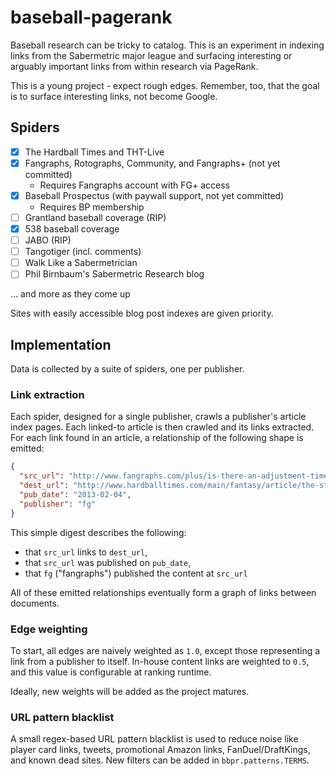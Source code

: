 # baseball-pagerank

Baseball research can be tricky to catalog. This is an experiment
in indexing links from the Sabermetric major league and surfacing
interesting or arguably important links from within research via PageRank.

This is a young project - expect rough edges.
Remember, too, that the goal is to surface interesting links,
not become Google.

## Spiders

- [x] The Hardball Times and THT-Live
- [x] Fangraphs, Rotographs, Community, and Fangraphs+ (not yet committed)
    - Requires Fangraphs account with FG+ access
- [x] Baseball Prospectus (with paywall support, not yet committed)
    - Requires BP membership
- [ ] Grantland baseball coverage (RIP)
- [x] 538 baseball coverage
- [ ] JABO (RIP)
- [ ] Tangotiger (incl. comments)
- [ ] Walk Like a Sabermetrician
- [ ] Phil Birnbaum's Sabermetric Research blog

... and more as they come up

Sites with easily accessible blog post indexes are given priority.

## Implementation

Data is collected by a suite of spiders, one per publisher.

### Link extraction

Each spider, designed for a single publisher, crawls a publisher's
article index pages. Each linked-to article is then crawled
and its links extracted. For each link found in an article,
a relationship of the following shape is emitted:

```json
{
  "src_url": "http://www.fangraphs.com/plus/is-there-an-adjustment-time-for-players-changing-leagues/",
  "dest_url": "http://www.hardballtimes.com/main/fantasy/article/the-statistical-impact-of-switching-leagues-for-hitters/",
  "pub_date": "2013-02-04",
  "publisher": "fg"
}
```

This simple digest describes the following:

- that `src_url` links to `dest_url`,
- that `src_url` was published on `pub_date`,
- that `fg` ("fangraphs") published the content at `src_url`

All of these emitted relationships eventually form a graph of links
between documents.

### Edge weighting

To start, all edges are naively weighted as `1.0`, except those
representing a link from a publisher to itself. In-house content links
are weighted to `0.5`, and this value is configurable at ranking runtime.

Ideally, new weights will be added as the project matures.

### URL pattern blacklist

A small regex-based URL pattern blacklist is used to reduce noise like
player card links, tweets, promotional Amazon links, FanDuel/DraftKings,
and known dead sites. New filters can be added in `bbpr.patterns.TERMS`.
